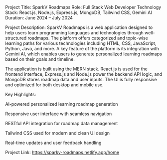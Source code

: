 Project Title: SparkV Roadmaps
Role: Full Stack Web Developer
Technology Stack: React.js, Node.js, Express.js, MongoDB, Tailwind CSS, Gemini AI
Duration: June 2024 – July 2024

Project Description:
SparkV Roadmaps is a web application designed to help users learn programming languages and technologies through well-structured roadmaps. The platform offers categorized and topic-wise learning paths for various technologies including HTML, CSS, JavaScript, Python, Java, and more. A key feature of the platform is its integration with Gemini AI, which enables users to generate personalized learning roadmaps based on their goals and timeline.

The application is built using the MERN stack. React.js is used for the frontend interface, Express.js and Node.js power the backend API logic, and MongoDB stores roadmap data and user inputs. The UI is fully responsive and optimized for both desktop and mobile use.

Key Highlights:

AI-powered personalized learning roadmap generation

Responsive user interface with seamless navigation

RESTful API integration for roadmap data management

Tailwind CSS used for modern and clean UI design

Real-time updates and user feedback handling

Project Link: https://sparkv-roadmaps.netlify.app/home
